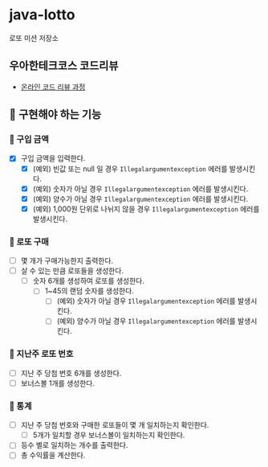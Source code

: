 # java-lotto

로또 미션 저장소

## 우아한테크코스 코드리뷰

- [온라인 코드 리뷰 과정](https://github.com/woowacourse/woowacourse-docs/blob/master/maincourse/README.md)

## 🎱 구현해야 하는 기능

### 📌 구입 금액
- [x] 구입 금액을 입력한다.
  - [x] (예외) 빈값 또는 null 일 경우 `Illegalargumentexception` 에러를 발생시킨다.
  - [x] (예외) 숫자가 아닐 경우 `Illegalargumentexception` 에러를 발생시킨다.
  - [x] (예외) 양수가 아닐 경우 `Illegalargumentexception` 에러를 발생시킨다.
  - [x] (예외) 1,000원 단위로 나뉘지 않을 경우 `Illegalargumentexception` 에러를 발생시킨다.

### 📌 로또 구매
- [ ] 몇 개가 구매가능한지 출력한다.
- [ ] 살 수 있는 만큼 로또들을 생성한다.
  - [ ] 숫자 6개를 생성하여 로또를 생성한다.
    - [ ] 1~45의 랜덤 숫자를 생성한다.
        - [ ] (예외) 숫자가 아닐 경우 `Illegalargumentexception` 에러를 발생시킨다.
        - [ ] (예외) 양수가 아닐 경우 `Illegalargumentexception` 에러를 발생시킨다.

### 📌 지난주 로또 번호
- [ ] 지난 주 당첨 번호 6개를 생성한다.
- [ ] 보너스볼 1개를 생성한다.

### 📌 통계
- [ ] 지난 주 당첨 번호와 구매한 로또들이 몇 개 일치하는지 확인한다.
  - [ ] 5개가 일치할 경우 보너스볼이 일치하는지 확인한다.
- [ ] 등수 별로 일치하는 개수를 출력한다.
- [ ] 총 수익률을 계산한다.